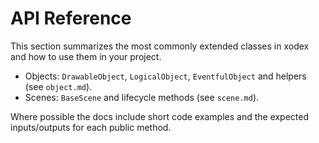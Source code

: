 # API Reference

This section summarizes the most commonly extended classes in xodex and how to use them in your project.

- Objects: `DrawableObject`, `LogicalObject`, `EventfulObject` and helpers (see `object.md`).
- Scenes: `BaseScene` and lifecycle methods (see `scene.md`).

Where possible the docs include short code examples and the expected inputs/outputs for each public method.
